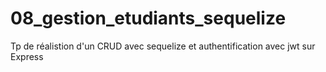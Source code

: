 # 08_gestion_etudiants_sequelize
Tp de réalistion d'un CRUD avec sequelize et authentification avec jwt sur Express
